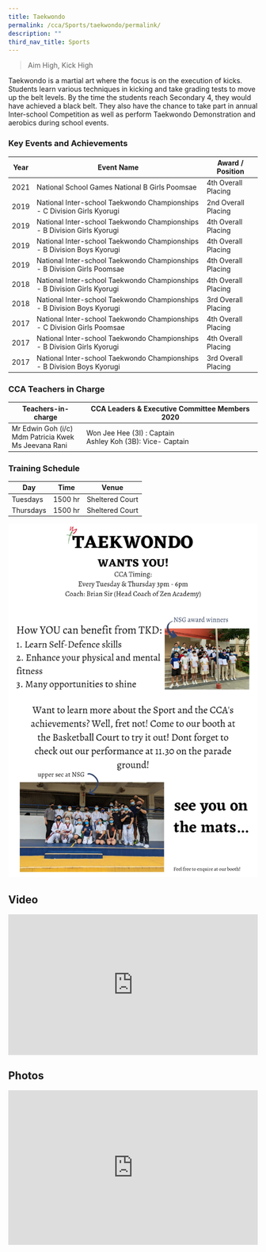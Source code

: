 ```yaml
---
title: Taekwondo
permalink: /cca/Sports/taekwondo/permalink/
description: ""
third_nav_title: Sports
---
```

> Aim High, Kick High


Taekwondo is a martial art where the focus is on the execution of kicks. Students learn various techniques in kicking and take grading tests to move up the belt levels. By the time the students reach Secondary 4, they would have achieved a black belt. They also have the chance to take part in annual Inter-school Competition as well as perform Taekwondo Demonstration and aerobics during school events.

### Key Events and Achievements

| Year | Event Name | Award / Position |
| --- | --- | --- |
| 2021 | National School Games National B Girls Poomsae | 4th Overall Placing |
| 2019 | National Inter-school Taekwondo Championships - C Division Girls Kyorugi | 2nd Overall Placing |
| 2019 | National Inter-school Taekwondo Championships - B Division Girls Kyorugi | 4th Overall Placing |
| 2019 | National Inter-school Taekwondo Championships - B Division Boys Kyorugi | 4th Overall Placing |
| 2019 | National Inter-school Taekwondo Championships - B Division Girls Poomsae | 4th Overall Placing |
| 2018 | National Inter-school Taekwondo Championships - B Division Girls Kyorugi | 4th Overall Placing |
| 2018 | National Inter-school Taekwondo Championships - B Division Boys Kyorugi | 3rd Overall Placing |
| 2017 | National Inter-school Taekwondo Championships - C Division Girls Poomsae | 4th Overall Placing |
| 2017 | National Inter-school Taekwondo Championships - B Division Girls Kyorugi | 4th Overall Placing |
| 2017 | National Inter-school Taekwondo Championships - B Division Boys Kyorugi | 3rd Overall Placing |

### CCA Teachers in Charge


| Teachers-in-charge 	| CCA Leaders &amp; Executive Committee Members 2020 	|
|---	|---	|
| Mr Edwin Goh (i/c)<br>Mdm Patricia Kwek<br>Ms Jeevana Rani 	| Won Jee Hee (3I) : Captain<br>Ashley Koh (3B): Vice- Captain 	|

### Training Schedule

| Day | Time | Venue |
| --- | --- | --- |
| Tuesdays | 1500 hr | Sheltered Court |
| Thursdays | 1500 hr | Sheltered Court |

![](/images/Taekwondo%20wants%20you.jpeg)

Video
-----
<div style="position:relative;width:100%;padding-bottom: 56.25%;height: 0; overflow: hidden;"><iframe style="position: absolute; top: 0; left: 0; width: 100%; height: 100%;" allowfullscreen="" allow="accelerometer; autoplay; clipboard-write; encrypted-media; gyroscope; picture-in-picture" frameborder="0" title="Taekwondo Direct School Admission 2020" src="https://www.youtube.com/embed/SQlv797ilog"></iframe></div>

Photos
------
<div style="position:relative;width:100%;padding-bottom: 62%;height: 0; overflow: hidden;"><iframe style="position: absolute; top: 0; left: 0; width: 100%; height: 100%;" allowfullscreen="true" frameborder="0" src="https://docs.google.com/presentation/d/e/2PACX-1vSvlIuD0QQlfTBm_sbkzn3qp9ofgvkStQqx6W2TyyqMdVAbL_N7Y2n1jJQM6nNWj_bRgECR15X6pEvt/embed?start=1&amp;loop=1&amp;delayms=3000"></iframe></div>